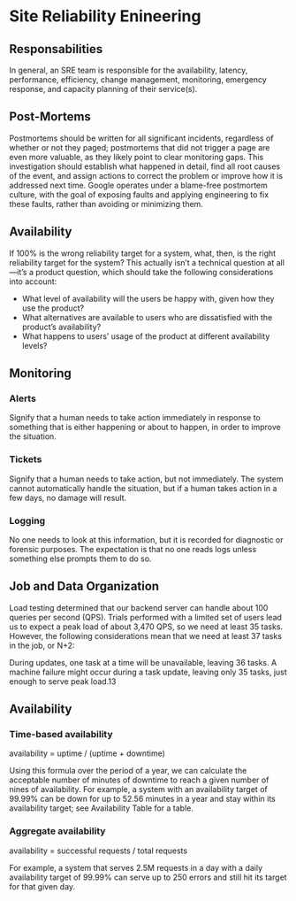 # Site Reliability Enineering

## Responsabilities

In general, an SRE team is responsible for the availability, latency, performance, efficiency, change management, monitoring, emergency response, and capacity planning of their service(s).

## Post-Mortems

Postmortems should be written for all significant incidents, regardless of whether or not they paged; postmortems that did not trigger a page are even more valuable, as they likely point to clear monitoring gaps. This investigation should establish what happened in detail, find all root causes of the event, and assign actions to correct the problem or improve how it is addressed next time. Google operates under a blame-free postmortem culture, with the goal of exposing faults and applying engineering to fix these faults, rather than avoiding or minimizing them.

## Availability

If 100% is the wrong reliability target for a system, what, then, is the right reliability target for the system? This actually isn’t a technical question at all—it’s a product question, which should take the following considerations into account:

* What level of availability will the users be happy with, given how they use the product?
* What alternatives are available to users who are dissatisfied with the product’s availability?
* What happens to users’ usage of the product at different availability levels?

## Monitoring

### Alerts
Signify that a human needs to take action immediately in response to something that is either happening or about to happen, in order to improve the situation.

### Tickets
Signify that a human needs to take action, but not immediately. The system cannot automatically handle the situation, but if a human takes action in a few days, no damage will result.

### Logging
No one needs to look at this information, but it is recorded for diagnostic or forensic purposes. The expectation is that no one reads logs unless something else prompts them to do so.

## Job and Data Organization

Load testing determined that our backend server can handle about 100 queries per second (QPS). Trials performed with a limited set of users lead us to expect a peak load of about 3,470 QPS, so we need at least 35 tasks. However, the following considerations mean that we need at least 37 tasks in the job, or N+2:

During updates, one task at a time will be unavailable, leaving 36 tasks.
A machine failure might occur during a task update, leaving only 35 tasks, just enough to serve peak load.13

## Availability

### Time-based availability

availability = uptime / (uptime + downtime)

Using this formula over the period of a year, we can calculate the acceptable number of minutes of downtime to reach a given number of nines of availability. For example, a system with an availability target of 99.99% can be down for up to 52.56 minutes in a year and stay within its availability target; see Availability Table for a table.

### Aggregate availability

availability = successful requests / total requests

For example, a system that serves 2.5M requests in a day with a daily availability target of 99.99% can serve up to 250 errors and still hit its target for that given day.
